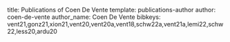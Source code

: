 title: Publications of Coen De Vente
template: publications-author
author: coen-de-vente
author_name: Coen De Vente
bibkeys: vent21,gonz21,xion21,vent20,vent20a,vent18,schw22a,vent21a,lemi22,schw22,less20,ardu20